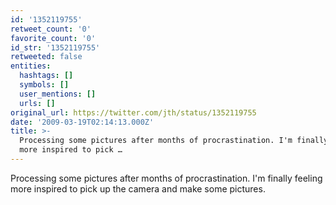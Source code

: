 ```yaml
---
id: '1352119755'
retweet_count: '0'
favorite_count: '0'
id_str: '1352119755'
retweeted: false
entities:
  hashtags: []
  symbols: []
  user_mentions: []
  urls: []
original_url: https://twitter.com/jth/status/1352119755
date: '2009-03-19T02:14:13.000Z'
title: >-
  Processing some pictures after months of procrastination. I'm finally feeling
  more inspired to pick …
---
```


Processing some pictures after months of procrastination. I'm finally feeling more inspired to pick up the camera and make some pictures.